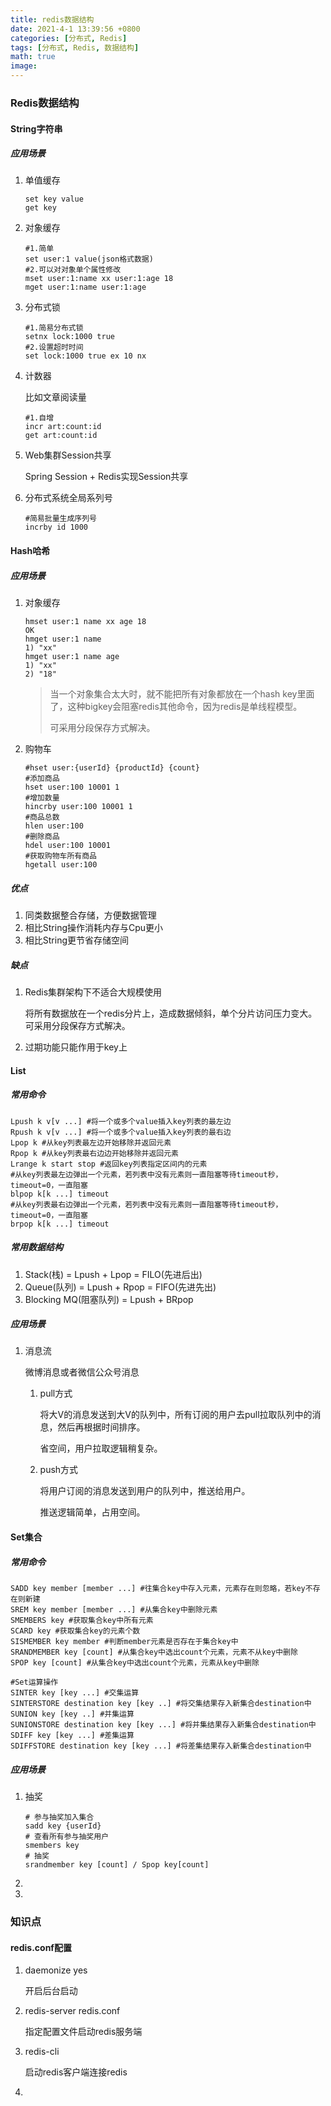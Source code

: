 ```yaml
---
title: redis数据结构
date: 2021-4-1 13:39:56 +0800
categories: [分布式, Redis]
tags: [分布式, Redis, 数据结构]
math: true
image: 
---
```


### Redis数据结构

#### String字符串

##### 应用场景

1. 单值缓存

   ~~~shell
   set key value
   get key
   ~~~

2. 对象缓存

   ~~~shell
   #1.简单
   set user:1 value(json格式数据)
   #2.可以对对象单个属性修改
   mset user:1:name xx user:1:age 18
   mget user:1:name user:1:age
   ~~~

3. 分布式锁

   ~~~shell
   #1.简易分布式锁
   setnx lock:1000 true
   #2.设置超时时间
   set lock:1000 true ex 10 nx
   ~~~

   

4. 计数器

   比如文章阅读量

   ~~~shell
   #1.自增
   incr art:count:id
   get art:count:id
   ~~~

   

5. Web集群Session共享

   Spring Session + Redis实现Session共享

6. 分布式系统全局系列号

   ~~~shell
   #简易批量生成序列号
   incrby id 1000
   ~~~

   

#### Hash哈希

##### 应用场景

1. 对象缓存

   ~~~shell
   hmset user:1 name xx age 18
   OK
   hmget user:1 name
   1) "xx"
   hmget user:1 name age
   1) "xx"
   2) "18"
   ~~~

   > 当一个对象集合太大时，就不能把所有对象都放在一个hash key里面了，这种bigkey会阻塞redis其他命令，因为redis是单线程模型。
   >
   > 可采用分段保存方式解决。

2. 购物车

   ~~~shell
   #hset user:{userId} {productId} {count}
   #添加商品
   hset user:100 10001 1
   #增加数量
   hincrby user:100 10001 1
   #商品总数
   hlen user:100
   #删除商品
   hdel user:100 10001
   #获取购物车所有商品
   hgetall user:100
   ~~~

##### 优点

1. 同类数据整合存储，方便数据管理
2. 相比String操作消耗内存与Cpu更小
3. 相比String更节省存储空间

##### 缺点

1. Redis集群架构下不适合大规模使用

   将所有数据放在一个redis分片上，造成数据倾斜，单个分片访问压力变大。可采用分段保存方式解决。

2. 过期功能只能作用于key上



#### List

##### 常用命令

~~~shell
Lpush k v[v ...] #将一个或多个value插入key列表的最左边
Rpush k v[v ...] #将一个或多个value插入key列表的最右边
Lpop k #从key列表最左边开始移除并返回元素
Rpop k #从key列表最右边边开始移除并返回元素
Lrange k start stop #返回key列表指定区间内的元素
#从key列表最左边弹出一个元素，若列表中没有元素则一直阻塞等待timeout秒，timeout=0，一直阻塞
blpop k[k ...] timeout 
#从key列表最右边弹出一个元素，若列表中没有元素则一直阻塞等待timeout秒，timeout=0，一直阻塞
brpop k[k ...] timeout
~~~

##### 常用数据结构

1. Stack(栈) = Lpush + Lpop = FILO(先进后出)
2. Queue(队列) = Lpush + Rpop = FIFO(先进先出)
3. Blocking MQ(阻塞队列) = Lpush + BRpop

##### 应用场景

1. 消息流

   微博消息或者微信公众号消息

   1. pull方式

      将大V的消息发送到大V的队列中，所有订阅的用户去pull拉取队列中的消息，然后再根据时间排序。

      省空间，用户拉取逻辑稍复杂。

   2. push方式

      将用户订阅的消息发送到用户的队列中，推送给用户。

      推送逻辑简单，占用空间。

#### Set集合

##### 常用命令

~~~shell
SADD key member [member ...] #往集合key中存入元素，元素存在则忽略，若key不存在则新建
SREM key member [member ...] #从集合key中删除元素
SMEMBERS key #获取集合key中所有元素
SCARD key #获取集合key的元素个数
SISMEMBER key member #判断member元素是否存在于集合key中
SRANDMEMBER key [count] #从集合key中选出count个元素，元素不从key中删除
SPOP key [count] #从集合key中选出count个元素，元素从key中删除

#Set运算操作
SINTER key [key ...] #交集运算
SINTERSTORE destination key [key ..] #将交集结果存入新集合destination中
SUNION key [key ..] #并集运算
SUNIONSTORE destination key [key ...] #将并集结果存入新集合destination中
SDIFF key [key ...] #差集运算
SDIFFSTORE destination key [key ...] #将差集结果存入新集合destination中
~~~

##### 应用场景

1. 抽奖

   ~~~shell
   # 参与抽奖加入集合
   sadd key {userId}
   # 查看所有参与抽奖用户
   smembers key
   # 抽奖
   srandmember key [count] / Spop key[count]
   ~~~

   

2. 

3. 

### 知识点

#### redis.conf配置

1. daemonize yes

   开启后台启动

2. redis-server redis.conf

   指定配置文件启动redis服务端

3. redis-cli

   启动redis客户端连接redis

4. 

